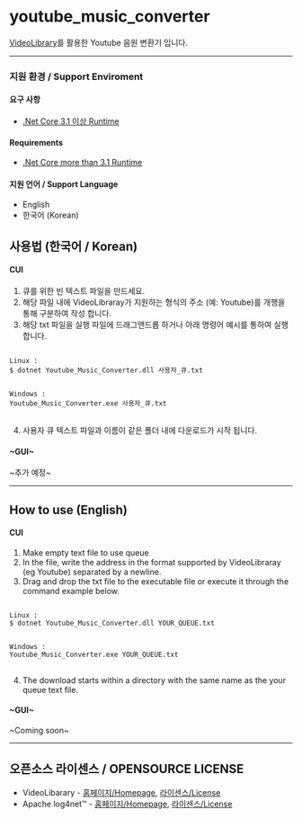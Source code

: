 # youtube_music_converter
[VideoLibrary](https://github.com/omansak/libvideo)를 활용한 Youtube 음원 변환기 입니다.

---

### 지원 환경 / Support Enviroment
#### 요구 사항
- [.Net Core 3.1 이상 Runtime](https://dotnet.microsoft.com/download/dotnet-core)
#### Requirements
- [.Net Core more than 3.1 Runtime](https://dotnet.microsoft.com/download/dotnet-core)

#### 지원 언어 / Support Language
- English
- 한국어 (Korean)

## 사용법 (한국어 / Korean)
#### CUI
1. 큐를 위한 빈 텍스트 파일을 만드세요.
2. 해당 파일 내에 VideoLibraray가 지원하는 형식의 주소 (예: Youtube)를 개행을 통해 구분하여 작성 합니다.
3. 해당 txt 파일을 실행 파일에 드래그앤드롭 하거나 아래 명령어 예시를 통하여 실행합니다.
<pre>
<code>
Linux :
$ dotnet Youtube_Music_Converter.dll 사용자_큐.txt


Windows :
Youtube_Music_Converter.exe 사용자_큐.txt
</code>
</pre>
4. 사용자 큐 텍스트 파일과 이름이 같은 폴더 내에 다운로드가 시작 됩니다.

#### ~GUI~
~추가 예정~


---
## How to use (English)
#### CUI
1. Make empty text file to use queue
2. In the file, write the address in the format supported by VideoLibraray (eg Youtube) separated by a newline.
3. Drag and drop the txt file to the executable file or execute it through the command example below.
<pre>
<code>
Linux :
$ dotnet Youtube_Music_Converter.dll YOUR_QUEUE.txt


Windows :
Youtube_Music_Converter.exe YOUR_QUEUE.txt
</code>
</pre>
4. The download starts within a directory with the same name as the your queue text file.

#### ~GUI~
~Coming soon~


---
## 오픈소스 라이센스 / OPENSOURCE LICENSE
- VideoLibarary - [홈페이지/Homepage](https://github.com/omansak/libvideo), [라이센스/License](https://github.com/omansak/libvideo/blob/master/LICENSE)
- Apache log4net™ - [홈페이지/Homepage](https://logging.apache.org/log4net/index.html), [라이센스/License](http://www.apache.org/licenses/LICENSE-2.0.html)
